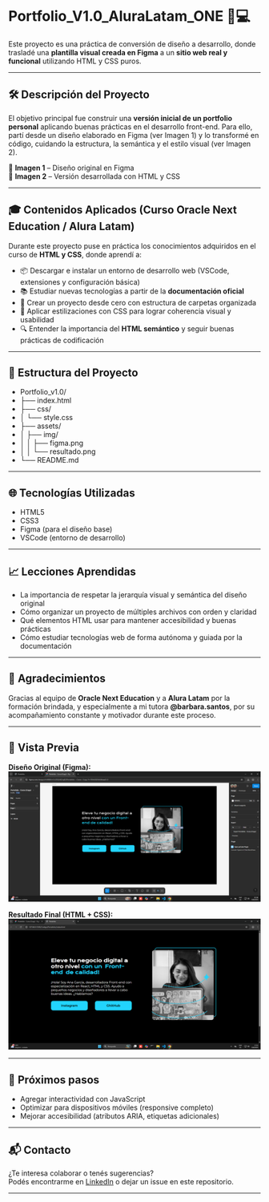 # Portfolio_V1.0_AluraLatam_ONE 🎨💻

Este proyecto es una práctica de conversión de diseño a desarrollo, donde trasladé una **plantilla visual creada en Figma** a un **sitio web real y funcional** utilizando HTML y CSS puros.

---

## 🛠️ Descripción del Proyecto

El objetivo principal fue construir una **versión inicial de un portfolio personal** aplicando buenas prácticas en el desarrollo front-end. Para ello, partí desde un diseño elaborado en Figma (ver Imagen 1) y lo transformé en código, cuidando la estructura, la semántica y el estilo visual (ver Imagen 2).

📌 **Imagen 1** – Diseño original en Figma  
📌 **Imagen 2** – Versión desarrollada con HTML y CSS

---

## 🎓 Contenidos Aplicados (Curso Oracle Next Education / Alura Latam)

Durante este proyecto puse en práctica los conocimientos adquiridos en el curso de **HTML y CSS**, donde aprendí a:

- 📦 Descargar e instalar un entorno de desarrollo web (VSCode, extensiones y configuración básica)
- 📚 Estudiar nuevas tecnologías a partir de la **documentación oficial**
- 🧱 Crear un proyecto desde cero con estructura de carpetas organizada
- 🎨 Aplicar estilizaciones con CSS para lograr coherencia visual y usabilidad
- 🔍 Entender la importancia del **HTML semántico** y seguir buenas prácticas de codificación

---

## 📂 Estructura del Proyecto

- Portfolio_v1.0/
- ├── index.html
- ├── css/
- │ └── style.css
- ├── assets/
- │ ├── img/
- │ │ ├── figma.png
- │ │ └── resultado.png
- └── README.md

  
---

## 🌐 Tecnologías Utilizadas

- HTML5
- CSS3
- Figma (para el diseño base)
- VSCode (entorno de desarrollo)

---

## 📈 Lecciones Aprendidas

- La importancia de respetar la jerarquía visual y semántica del diseño original  
- Cómo organizar un proyecto de múltiples archivos con orden y claridad  
- Qué elementos HTML usar para mantener accesibilidad y buenas prácticas  
- Cómo estudiar tecnologías web de forma autónoma y guiada por la documentación

---

## 🙌 Agradecimientos

Gracias al equipo de **Oracle Next Education** y a **Alura Latam** por la formación brindada, y especialmente a mi tutora **@barbara.santos**, por su acompañamiento constante y motivador durante este proceso.

---

## 📸 Vista Previa

**Diseño Original (Figma):**  
![Vista previa del diseño en Figma](./proyecto_figma/figma.png)

**Resultado Final (HTML + CSS):**  
![Versión desarrollada](./proyecto_figma/resultado.png)

---

## 🚀 Próximos pasos

- Agregar interactividad con JavaScript
- Optimizar para dispositivos móviles (responsive completo)
- Mejorar accesibilidad (atributos ARIA, etiquetas adicionales)

---

## 📬 Contacto

¿Te interesa colaborar o tenés sugerencias?  
Podés encontrarme en [LinkedIn](https://www.linkedin.com/in/tuusuario) o dejar un issue en este repositorio.

---
